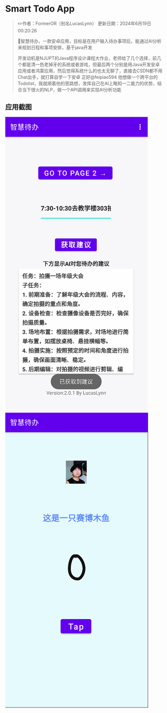# Smart Todo App

> ✏️作者：FormerOR（别名LucasLynn） 更新日期：2024年6月19日00:20:26
>
> 📝智慧待办，一款安卓应用，目标是在用户输入待办事项后，能通过AI分析来规划日程和事项安排，基于java开发
>
> 开发动机是NJUPT的Java程序设计课程大作业，老师给了几个选择，前几个都是清一色老掉牙的系统或者游戏，但最后两个分别是用Java开发安卓应用或者鸿蒙应用，然后觉得系统什么的也太无聊了，直接去CSDN都不用Chat出手，就打算自学一下安卓
> 正好@feipiao594 他想做一个跨平台的Todolist，我就顺着他的思路想，发挥自己在AI上略知一二能力的优势，结合当下很火的NLP，做一个API调用来实现AI分析功能

## 应用截图
![img.png](img/img.png)
![img_1.png](img/img_1.png)
